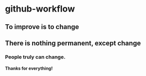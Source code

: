 # github-workflow
## To improve is to change
## There is nothing permanent, except change
### People truly can change. 
#### Thanks for everything!
